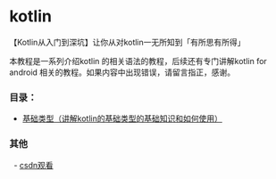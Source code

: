 # kotlin
【Kotlin从入门到深坑】让你从对kotlin一无所知到「有所思有所得」

本教程是一系列介绍kotlin 的相关语法的教程，后续还有专门讲解kotlin for android 相关的教程。如果内容中出现错误，请留言指正，感谢。

### 目录：

 - [基础类型（讲解kotlin的基础类型的基础知识和如何使用）](https://github.com/guohaiyang1992/kotlin/blob/master/%E5%9F%BA%E7%A1%80%E7%B1%BB%E5%9E%8B.md)
 
 
### 其他
   - [csdn观看](http://blog.csdn.net/guohaiyang1992/article/details/72615889)


